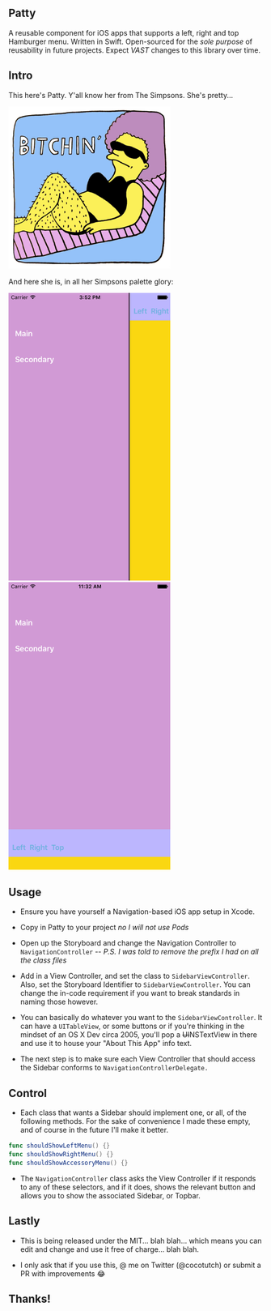 ## Patty
A reusable component for iOS apps that supports a left, right and top Hamburger menu. Written in Swift.
Open-sourced for the _sole purpose_ of reusability in future projects. Expect _VAST_ changes to this library over time.

## Intro
This here's Patty. Y'all know her from The Simpsons. She's pretty...

<img src="/images/bitchin.gif" width="320" height="320">

And here she is, in all her Simpsons palette glory:

<img src="/images/menu.png" width="320" height="568">

<img src="/images/top_open.png" width="320" height="568">

## Usage
- Ensure you have yourself a Navigation-based iOS app setup in Xcode.

- Copy in Patty to your project _no I will not use Pods_

- Open up the Storyboard and change the Navigation Controller to `NavigationController`
-- _P.S. I was told to remove the prefix I had on all the class files_

- Add in a View Controller, and set the class to `SidebarViewController`. Also, set the Storyboard Identifier to `SidebarViewController`. You can change the in-code requirement if you want to break standards in naming those however.

- You can basically do whatever you want to the `SidebarViewController`. It can have a `UITableView`, or some buttons or if you're thinking in the mindset of an OS X Dev circa 2005, you'll pop a ~~UI~~NSTextView in there and use it to house your "About This App" info text.

- The next step is to make sure each View Controller that should access the Sidebar conforms to `NavigationControllerDelegate.`

## Control

- Each class that wants a Sidebar should implement one, or all, of the following methods. For the sake of convenience I made these empty, and of course in the future I'll make it better.

```swift
func shouldShowLeftMenu() {}
func shouldShowRightMenu() {}
func shouldShowAccessoryMenu() {}
```

- The `NavigationController` class asks the View Controller if it responds to any of these selectors, and if it does, shows the relevant button and allows you to show the associated Sidebar, or Topbar.

## Lastly

- This is being released under the MIT... blah blah... which means you can edit and change and use it free of charge... blah blah.

- I only ask that if you use this, @ me on Twitter (@cocotutch) or submit a PR with improvements :joy:

## Thanks!
